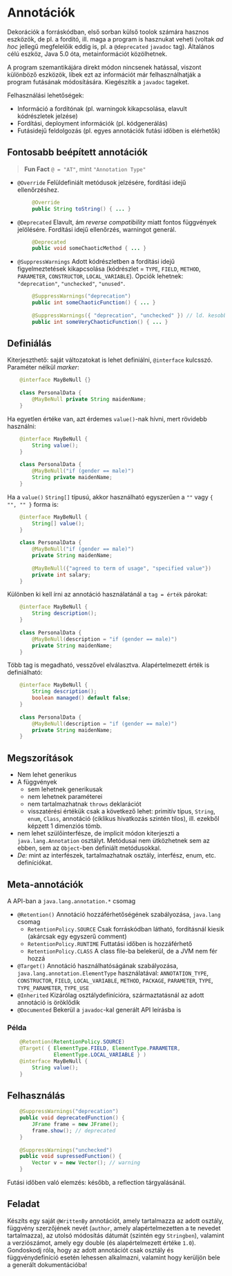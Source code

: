 # Annotációk #
Dekorációk a forráskódban, első sorban külső toolok számára hasznos eszközök, de
pl. a fordító, ill. maga a program is hasznukat veheti (voltak *ad hoc* jellegű
megfelelőik eddig is, pl. a `@deprecated` `javadoc` tag). Általános célú
eszköz, Java 5.0 óta, metainformációt közölhetnek.

A program szemantikájára direkt módon nincsenek hatással, viszont különböző
eszközök, libek ezt az információt már felhasználhatják a program futásának
módosítására. Kiegészítik a `javadoc` tageket.

Felhasználási lehetőségek:

* Információ a fordítónak (pl. warningok kikapcsolása, elavult kódrészletek
  jelzése)
* Fordítási, deployment információk (pl. kódgenerálás)
* Futásidejű feldolgozás (pl. egyes annotációk futási időben is elérhetők)

## Fontosabb beépített annotációk ##

> **Fun Fact** `@ = "AT"`, mint `"Annotation Type"`

* `@Override` Felüldefiniált metódusok jelzésére, fordítási idejű ellenőrzéshez.

``` java
		@Override
		public String toString() { ... }
```

* `@Deprecated` Elavult, ám *reverse compatibility* miatt fontos függvények
jelölésére. Fordítási idejű ellenőrzés, warningot generál.

``` java
		@Deprecated
		public void someChaoticMethod { ... }
```

* `@SuppressWarnings` Adott kódrészletben a fordítási idejű figyelmeztetések
kikapcsolása (kódrészlet = `TYPE`, `FIELD`, `METHOD`, `PARAMETER`,
`CONSTRUCTOR`, `LOCAL_VARIABLE`). Opciók lehetnek: `"deprecation"`,
`"unchecked"`, `"unused"`.

``` java
		@SuppressWarnings("deprecation")
		public int someChaoticFunction() { ... }
		
		@SuppressWarnings({ "deprecation", "unchecked" }) // ld. kesobb
		public int someVeryChaoticFunction() { ... }
```

## Definiálás ##
Kiterjeszthető: saját változatokat is lehet definiálni, `@interface` kulcsszó.
Paraméter nélkül *marker*:

``` java
	@interface MayBeNull {}
	
	class PersonalData {
	    @MayBeNull private String maidenName;
	}
```

Ha egyetlen értéke van, azt érdemes `value()`-nak hívni, mert rövidebb
használni:

``` java
	@interface MayBeNull {
	    String value();
	}
	
	class PersonalData {
	    @MayBeNull("if (gender == male)")
	    String private maidenName;
	}
```

Ha a `value()` `String[]` típusú, akkor használható egyszerűen a `""` vagy
`{ "", "" }` forma is:

``` java
	@interface MayBeNull {
	    String[] value();
	}
	
	class PersonalData {
	    @MayBeNull("if (gender == male)")
	    private String maidenName;
	
	    @MayBeNull({"agreed to term of usage", "specified value"})
	    private int salary;
	}
```

Különben ki kell írni az annotáció használatánál a `tag = érték` párokat:

``` java
	@interface MayBeNull {
	    String description();
	}
	
	class PersonalData {
	    @MayBeNull(description = "if (gender == male)")
	    private String maidenName;
	}
```

Több tag is megadható, vesszővel elválasztva. Alapértelmezett érték is
definiálható:

``` java
	@interface MayBeNull {
	    String description();
	    boolean managed() default false;
	}
	
	class PersonalData {
	    @MayBeNull(description = "if (gender == male)")
	    private String maidenName;
	}
```

## Megszorítások ##

* Nem lehet generikus
* A függvények
	* sem lehetnek generikusak
	* nem lehetnek paraméterei
	* nem tartalmazhatnak `throws` deklarációt
	* visszatérési értékük csak a következő lehet: primitív típus, `String`,
	  `enum`, `Class`, annotáció (ciklikus hivatkozás szintén tilos), ill.
	  ezekből képzett 1 dimenziós tömb.
* nem lehet szülőinterfésze, de implicit módon kiterjeszti a
  `java.lang.Annotation` osztályt. Metódusai nem ütközhetnek sem az ebben, sem
  az `Object`-ben definiált metódusokkal.
* *De:* mint az interfészek, tartalmazhatnak osztály, interfész, enum, etc.
  definíciókat.

## Meta-annotációk ##
A API-ban a `java.lang.annotation.*` csomag
* `@Retention()` Annotáció hozzáférhetőségének szabályozása, `java.lang` csomag
	* `RetentionPolicy.SOURCE` Csak forráskódban látható, fordításnál kiesik
	  (akárcsak egy egyszerű comment)
	* `RetentionPolicy.RUNTIME` Futtatási időben is hozzáférhető
	* `RetentionPolicy.CLASS` A class file-ba belekerül, de a JVM nem fér hozzá
* `@Target()` Annotáció használhatóságának szabályozása,
  `java.lang.annotation.ElementType` használatával: `ANNOTATION_TYPE`,
  `CONSTRUCTOR`, `FIELD`, `LOCAL_VARIABLE`, `METHOD`, `PACKAGE`, `PARAMETER`,
  `TYPE`, `TYPE_PARAMETER`, `TYPE_USE`
* `@Inherited` Kizárólag osztálydefinícióra, származtatásnál az adott annotáció
  is öröklődik
* `@Documented` Bekerül a `javadoc`-kal generált API leírásba is

### Példa ###

``` java
	@Retention(RetentionPolicy.SOURCE)
	@Target( { ElementType.FIELD, ElementType.PARAMETER,
	           ElementType.LOCAL_VARIABLE } )
	@interface MayBeNull {
	    String value();
	}
```

## Felhasználás ##

``` java
	@SuppressWarnings("deprecation")
	public void deprecatedFunction() {
	    JFrame frame = new JFrame();
	    frame.show(); // deprecated
	}
	
	@SuppressWarnings("unchecked")
	public void supressedFunction() {
	    Vector v = new Vector(); // warning
	}
```

Futási időben való elemzés: később, a reflection tárgyalásánál.

## Feladat ##
Készíts egy saját `@WrittenBy` annotációt, amely tartalmazza az adott osztály,
függvény szerzőjének nevét (`author`, amely alapértelmezetten a te nevedet
tartalmazza), az utolsó módosítás dátumát (szintén egy `Stringben`), valamint a
verziószámot, amely egy double (és alapértelmezett értéke `1.0`). Gondoskodj
róla, hogy az adott annotációt csak osztály és függvénydefiníció esetén lehessen
alkalmazni, valamint hogy kerüljön bele a generált dokumentációba!
